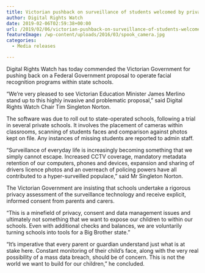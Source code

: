 ```yaml
---
title: Victorian pushback on surveillance of students welcomed by privacy experts
author: Digital Rights Watch
date: 2019-02-06T02:59:38+00:00
url: /2019/02/06/victorian-pushback-on-surveillance-of-students-welcomed-by-privacy-experts/
featureImage: /wp-content/uploads/2016/03/spook_camera.jpg
categories:
  - Media releases

---
```

Digital Rights Watch has today commended the Victorian Government for pushing back on a Federal Government proposal to operate facial recognition programs within state schools.  


“We’re very pleased to see Victorian Education Minister James Merlino stand up to this highly invasive and problematic proposal,” said Digital Rights Watch Chair Tim Singleton Norton.  


The software was due to roll out to state-operated schools, following a trial in several private schools. It involves the placement of cameras within classrooms, scanning of students faces and comparison against photos kept on file. Any instances of missing students are reported to admin staff.  


“Surveillance of everyday life is increasingly becoming something that we simply cannot escape. Increased CCTV coverage, mandatory metadata retention of our computers, phones and devices, expansion and sharing of drivers licence photos and an overreach of policing powers have all contributed to a hyper-surveilled populace,” said Mr Singleton Norton.  


The Victorian Government are insisting that schools undertake a rigorous privacy assessment of the surveillance technology and receive explicit, informed consent from parents and carers.  


“This is a minefield of privacy, consent and data management issues and ultimately not something that we want to expose our children to within our schools. Even with additional checks and balances, we are voluntarily turning schools into tools for a Big Brother state.”  


“It’s imperative that every parent or guardian understand just what is at stake here. Constant monitoring of their child’s face, along with the very real possibility of a mass data breach, should be of concern. This is not the world we want to build for our children,” he concluded.